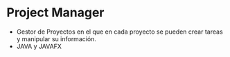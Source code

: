 # Project Manager
- Gestor de Proyectos en el que en cada proyecto se pueden crear tareas y manipular su información.
- JAVA y JAVAFX
